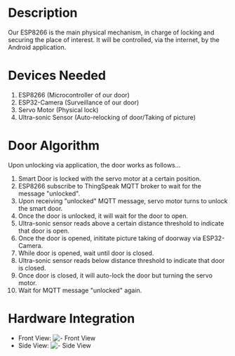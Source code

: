 # Description </br>
Our ESP8266 is the main physical mechanism, in charge of locking and securing the place of
interest. It will be controlled, via the internet, by the Android application. 

# Devices Needed </br>
1. ESP8266 (Microcontroller of our door)
2. ESP32-Camera (Surveillance of our door)
2. Servo Motor (Physical lock)
3. Ultra-sonic Sensor (Auto-relocking of door/Taking of picture)

# Door Algorithm </br>
Upon unlocking via application, the door works as follows...
1. Smart Door is locked with the servo motor at a certain position.
2. ESP8266 subscribe to ThingSpeak MQTT broker to wait for the message "unlocked".
3. Upon receiving "unlocked" MQTT message, servo motor turns to unlock the smart door.
4. Once the door is unlocked, it will wait for the door to open.
4. Ultra-sonic sensor reads above a certain distance threshold to indicate that door is open.
5. Once the door is opened, inititate picture taking of doorway via ESP32-Camera.
6. While door is opened, wait until door is closed.
7. Ultra-sonic sensor reads below distance threshold to indicate that door is closed.
8. Once door is closed, it will auto-lock the door but turning the servo motor.
9. Wait for MQTT message "unlocked" again.

# Hardware Integration </br>
- Front View:
![- Front View](/Images/HardwareConnections.jpeg) </br>
- Side View:
![- Side View](/Images/HardwareConnections_2.jpeg)
